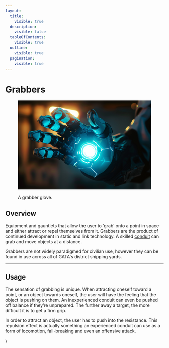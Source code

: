 ```yaml
---
layout:
  title:
    visible: true
  description:
    visible: false
  tableOfContents:
    visible: true
  outline:
    visible: true
  pagination:
    visible: true
---
```


# Grabbers

<figure><img src="../../.gitbook/assets/grabbers.png" alt=""><figcaption><p>A grabber glove.</p></figcaption></figure>

## Overview

Equipment and gauntlets that allow the user to ‘grab’ onto a point in space and either attract or repel themselves from it. Grabbers are the product of continued development in static and link technology. A skilled [conduit](links.md#conduits) can grab and move objects at a distance.&#x20;

Grabbers are not widely paradigmed for civilian use, however they can be found in use across all of GATA's district shipping yards.

***

## Usage

The sensation of grabbing is unique. When attracting oneself toward a point, or an object towards oneself, the user will have the feeling that the object is pushing on them. An inexperienced conduit can even be pushed off balance if they’re unprepared. The further away a target, the more difficult it is to get a firm grip.

In order to attract an object, the user has to push into the resistance. This repulsion effect is actually something an experienced conduit can use as a form of locomotion, fall-breaking and even an offensive attack.

\
